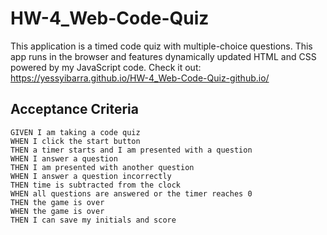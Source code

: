 # HW-4_Web-Code-Quiz

This application is a timed code quiz with multiple-choice questions. This app runs in the browser and features dynamically updated HTML and CSS powered by my JavaScript code.
Check it out: https://yessyibarra.github.io/HW-4_Web-Code-Quiz-github.io/ 

















## Acceptance Criteria

```
GIVEN I am taking a code quiz
WHEN I click the start button
THEN a timer starts and I am presented with a question
WHEN I answer a question
THEN I am presented with another question
WHEN I answer a question incorrectly
THEN time is subtracted from the clock
WHEN all questions are answered or the timer reaches 0
THEN the game is over
WHEN the game is over
THEN I can save my initials and score

